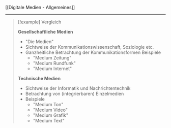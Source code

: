 [[Digitale Medien - Allgemeines]]

---

> [!example] Vergleich
>
> **Gesellschaftliche Medien**
>
> -   "Die Medien"
> -   Sichtweise der Kommunikationswissenschaft, Soziologie etc.
> -   Ganzheitliche Betrachtung der Kommunikationsformen Beispiele
>     -   "Medium Zeitung"
>     -   "Medium Rundfunk"
>     -   "Medium Internet"
>
> **Technische Medien**
>
> -   Sichtweise der Informatik und Nachrichtentechnik
> -   Betrachtung von (integrierbaren) Einzelmedien
> -   Beispiele
>     -   "Medium Ton"
>     -   "Medium Video"
>     -   "Medium Grafik"
>     -   "Medium Text"
